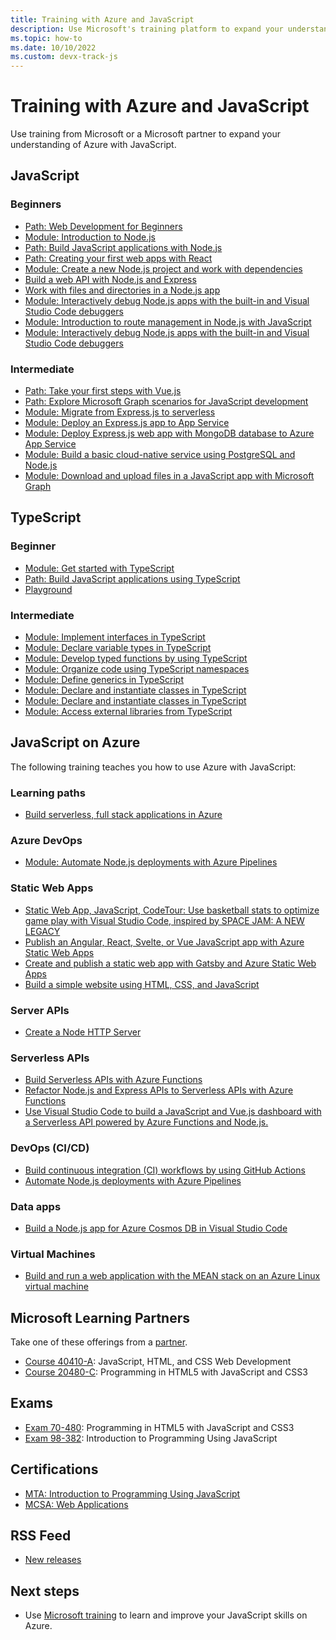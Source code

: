 ```yaml
---
title: Training with Azure and JavaScript 
description: Use Microsoft's training platform to expand your understanding of Azure with JavaScript.
ms.topic: how-to
ms.date: 10/10/2022
ms.custom: devx-track-js
---
```


# Training with Azure and JavaScript 

Use training from Microsoft or a Microsoft partner to expand your understanding of Azure with JavaScript.

## JavaScript

### Beginners

* [Path: Web Development for Beginners](/training/paths/web-development-101/)
* [Module: Introduction to Node.js](/training/modules/intro-to-nodejs/)
* [Path: Build JavaScript applications with Node.js](/training/paths/build-javascript-applications-nodejs/)
* [Path: Creating your first web apps with React](/training/paths/react/)
* [Module: Create a new Node.js project and work with dependencies](/training/modules/create-nodejs-project-dependencies/)
* [Build a web API with Node.js and Express](/training/modules/build-web-api-nodejs-express/) 
* [Work with files and directories in a Node.js app](/training/modules/nodejs-files/)
* [Module: Interactively debug Node.js apps with the built-in and Visual Studio Code debuggers](/training/modules/debug-nodejs/)
* [Module: Introduction to route management in Node.js with JavaScript](/training/modules/node-web-routes/)
* [Module: Interactively debug Node.js apps with the built-in and Visual Studio Code debuggers](/training/modules/debug-nodejs/)

### Intermediate

* [Path: Take your first steps with Vue.js](/training/paths/vue-first-steps/)
* [Path: Explore Microsoft Graph scenarios for JavaScript development](/training/paths/m365-msgraph-scenarios/)
* [Module: Migrate from Express.js to serverless](/training/modules/shift-nodejs-express-apis-serverless/)
* [Module: Deploy an Express.js app to App Service](/learn/modules/javascript-deploy-expressjs-app-service)
* [Module: Deploy Express.js web app with MongoDB database to Azure App Service](/learn/modules/javascript-deploy-expressjs-app-service-with-database)
* [Module: Build a basic cloud-native service using PostgreSQL and Node.js](/training/modules/cloud-native-build-basic-service/)
* [Module: Download and upload files in a JavaScript app with Microsoft Graph](/training/modules/msgraph-manage-files/)

## TypeScript

### Beginner

* [Module: Get started with TypeScript](/training/modules/typescript-get-started/)
* [Path: Build JavaScript applications using TypeScript](/training/paths/build-javascript-applications-typescript/)
* [Playground](https://www.typescriptlang.org/play)

### Intermediate

* [Module: Implement interfaces in TypeScript](/training/modules/typescript-implement-interfaces/)
* [Module: Declare variable types in TypeScript](/training/modules/typescript-declare-variable-types/)
* [Module: Develop typed functions by using TypeScript](/training/modules/typescript-develop-typed-functions/)
* [Module: Organize code using TypeScript namespaces](/training/modules/typescript-namespaces-organize-code/)
* [Module: Define generics in TypeScript](/training/modules/typescript-generics/)
* [Module: Declare and instantiate classes in TypeScript](/training/modules/typescript-declare-instantiate-classes/)
* [Module: Declare and instantiate classes in TypeScript](/training/modules/typescript-declare-instantiate-classes/)
* [Module: Access external libraries from TypeScript](/training/modules/typescript-work-external-libraries/)


## JavaScript on Azure

The following training teaches you how to use Azure with JavaScript:

### Learning paths

* [Build serverless, full stack applications in Azure](/training/paths/build-serverless-full-stack-apps-azure/)

### Azure DevOps

* [Module: Automate Node.js deployments with Azure Pipelines](/training/modules/deploy-nodejs/)

### Static Web Apps

* [Static Web App, JavaScript, CodeTour: Use basketball stats to optimize game play with Visual Studio Code, inspired by SPACE JAM: A NEW LEGACY](/training/paths/optimize-basketball-games-with-machine-learning/)
* [Publish an Angular, React, Svelte, or Vue JavaScript app with Azure Static Web Apps](/training/modules/publish-app-service-static-web-app-api/)
* [Create and publish a static web app with Gatsby and Azure Static Web Apps](/training/modules/create-deploy-static-webapp-gatsby-app-service/)
* [Build a simple website using HTML, CSS, and JavaScript](/training/modules/build-simple-website/)


### Server APIs

* [Create a Node HTTP Server](/training/modules/build-web-api-nodejs-express/)

### Serverless APIs

* [Build Serverless APIs with Azure Functions](/training/modules/build-api-azure-functions/)
* [Refactor Node.js and Express APIs to Serverless APIs with Azure Functions](/training/modules/shift-nodejs-express-apis-serverless/)
* [Use Visual Studio Code to build a JavaScript and Vue.js dashboard with a Serverless API powered by Azure Functions and Node.js.](/training/modules/build-api-azure-functions)

### DevOps (CI/CD)

* [Build continuous integration (CI) workflows by using GitHub Actions](/training/modules/github-actions-ci/)
* [Automate Node.js deployments with Azure Pipelines](/training/modules/deploy-nodejs/)

### Data apps

* [Build a Node.js app for Azure Cosmos DB in Visual Studio Code](/training/modules/build-node-cosmos-app-vscode/)

### Virtual Machines

* [Build and run a web application with the MEAN stack on an Azure Linux virtual machine](/training/modules/build-a-web-app-with-mean-on-a-linux-vm/)


## Microsoft Learning Partners

Take one of these offerings from a [partner](/certifications/partners).

* [Course 40410-A](/certifications/courses/40410): JavaScript, HTML, and CSS Web Development
* [Course 20480-C](/certifications/courses/20480): Programming in HTML5 with JavaScript and CSS3

## Exams

* [Exam 70-480](/certifications/exams/70-480): Programming in HTML5 with JavaScript and CSS3
* [Exam 98-382](/certifications/exams/98-382): Introduction to Programming Using JavaScript

## Certifications

* [MTA: Introduction to Programming Using JavaScript](/certifications/mta-introduction-to-programming-using-javascript)
* [MCSA: Web Applications](/certifications/mcsa-web-applications-certification)

## RSS Feed

* [New releases](https://aka.ms/mslearn-rss)

## Next steps

* Use [Microsoft training](/training/) to learn and improve your JavaScript skills on Azure.

